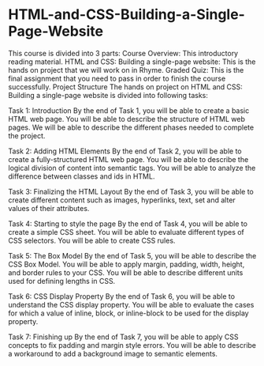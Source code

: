 # HTML-and-CSS-Building-a-Single-Page-Website
This course is divided into 3 parts:  Course Overview: This introductory reading material.  HTML and CSS: Building a single-page website: This is the hands on project that we will work on in Rhyme.  Graded Quiz: This is the final assignment that you need to pass in order to finish the course successfully.
Project Structure
The hands on project on HTML and CSS: Building a single-page website is divided into following tasks:

Task 1: Introduction
By the end of Task 1, you will be able to create a basic HTML web page. You will be able to describe the structure of HTML web pages. We will be able to describe the different phases needed to complete the project.
 

Task 2: Adding HTML Elements 
By the end of Task 2, you will be able to create a fully-structured HTML web page. You will be able to describe the logical division of content into semantic tags. You will be able to analyze the difference between classes and ids in HTML.
 

Task 3: Finalizing the HTML Layout
By the end of Task 3, you will be able to create different content such as images, hyperlinks, text, set and alter values of their attributes.  

Task 4: Starting to style the page
By the end of Task 4, you will be able to create a simple CSS sheet. You will be able to evaluate different types of CSS selectors. You will be able to create CSS rules.

Task 5: The Box Model
By the end of Task 5, you will be able to describe the CSS Box Model. You will be able to apply margin, padding, width, height, and border rules to your CSS. You will be able to describe different units used for defining lengths in CSS.

Task 6: CSS Display Property
By the end of Task 6, you will be able to understand the CSS display property. You will be able to evaluate the cases for which a value of inline, block, or inline-block to be used for the display property.

Task 7: Finishing up
By the end of Task 7, you will be able to apply CSS concepts to fix padding and margin style errors. You will be able to describe a workaround to add a background image to semantic elements.

